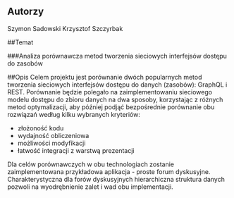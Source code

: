 ## Autorzy

Szymon Sadowski
Krzysztof Szczyrbak

##Temat

###Analiza porównawcza metod tworzenia sieciowych interfejsów dostępu do zasobów

##Opis
Celem projektu jest porównanie dwóch popularnych metod tworzenia sieciowych interfejsów
dostępu do danych (zasobów): GraphQL i REST.
Porównanie będzie polegało na zaimplementowaniu sieciowego modelu dostępu do zbioru
danych na dwa sposoby, korzystając z różnych metod optymalizacji, aby później podjąć
bezpośrednie porównanie obu rozwiązań według kilku wybranych kryteriów:

* złożoność kodu
* wydajność obliczeniowa
* możliwości modyfikacji
* łatwość integracji z warstwą prezentacji

Dla celów porównawczych w obu technologiach zostanie zaimplementowana przykładowa
aplikacja - proste forum dyskusyjne. Charakterystyczna dla forów dyskusyjnych
hierarchiczna struktura danych pozwoli na wyodrębnienie zalet i wad obu implementacji.